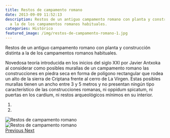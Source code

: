 ```yaml
---
title: Restos de campamento romano
date: 2013-09-09 11:52:13
description: Restos de un antiguo campamento romano con planta y construcción distinta
  a la de los campamentos romanos habituales.
categories: Histórico
featured_image: /img/restos-de-campamento-romano-1.jpg
---
```



Restos de un antiguo campamento romano con planta y construcción distinta a la de los campamentos romanos habituales.

Novedosa teoría introducida en los inicios del siglo XXI por Javier Antxoka al considerar como posibles murallas de un campamento romano las construcciones en piedra seca en forma de polígono rectangular que rodea un alto de la sierra de Criptana frente al cerro de La Virgen. Estas posibles murallas tienen un ancho entre 3 y 5 metros y no presentan ningún tipo característico de las construcciones romanas, ni oppidum spicatum, ni puertas en los cardium, ni restos arqueológicos mínimos en su interior.

<div id="myCarousel" class="carousel slide" df-ride="carousel">
  <!-- Indicators -->
  <ol class="carousel-indicators">
    <li df-target="#myCarousel" df-slide-to="0" class="active"></li>
    <li df-target="#myCarousel" df-slide-to="1"></li>
  </ol>
  <!-- Wrapper for slides -->
  <div class="carousel-inner" role="listbox">
    <div class="item active">
      <img src="/img/restos-de-campamento-romano-1.jpg" alt="Restos de campamento romano">
    </div>
    <div class="item">
      <img src="/img/restos-de-campamento-romano-2.jpg" alt="Restos de campamento romano">
    </div>
  <!-- Left and right controls -->
  <a class="left carousel-control" href="#myCarousel" role="button" df-slide="prev">
    <span class="glyphicon glyphicon-chevron-left" aria-hidden="true"></span>
    <span class="sr-only">Previous</span>
  </a>
  <a class="right carousel-control" href="#myCarousel" role="button" df-slide="next">
    <span class="glyphicon glyphicon-chevron-right" aria-hidden="true"></span>
    <span class="sr-only">Next</span>
  </a>
</div>

